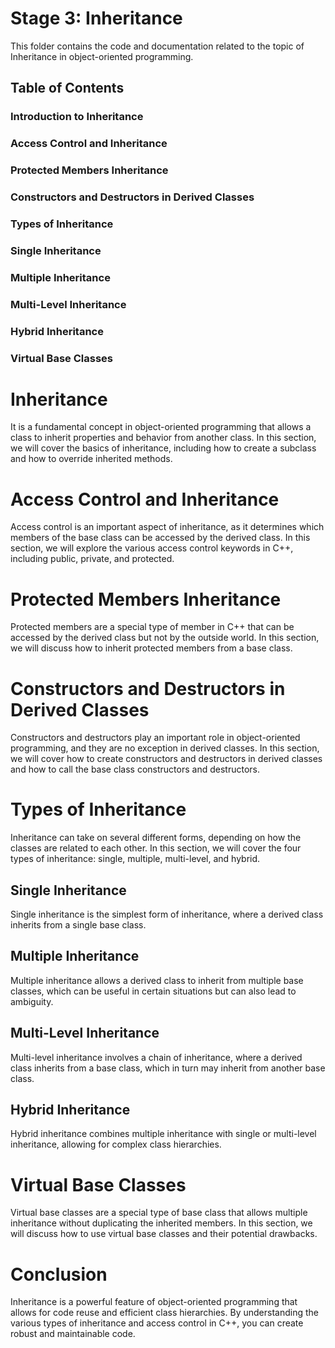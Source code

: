 # Stage 3: Inheritance

This folder contains the code and documentation related to the topic of Inheritance in object-oriented programming.

## Table of Contents
### Introduction to Inheritance
### Access Control and Inheritance
### Protected Members Inheritance
### Constructors and Destructors in Derived Classes
### Types of Inheritance
### Single Inheritance
### Multiple Inheritance
### Multi-Level Inheritance
### Hybrid Inheritance
### Virtual Base Classes

# Inheritance 
 It is a fundamental concept in object-oriented programming that allows a class to inherit properties and behavior from another class. In this section, we will cover the basics of inheritance, including how to create a subclass and how to override inherited methods.

# Access Control and Inheritance
 Access control is an important aspect of inheritance, as it determines which members of the base class can be accessed by the derived class. In this section, we will explore the various access control keywords in C++, including public, private, and protected.

# Protected Members Inheritance
 Protected members are a special type of member in C++ that can be accessed by the derived class but not by the outside world. In this section, we will discuss how to inherit protected members from a base class.

# Constructors and Destructors in Derived Classes
 Constructors and destructors play an important role in object-oriented programming, and they are no exception in derived classes. In this section, we will cover how to create constructors and destructors in derived classes and how to call the base class constructors and destructors.

# Types of Inheritance
 Inheritance can take on several different forms, depending on how the classes are related to each other. In this section, we will cover the four types of inheritance: single, multiple, multi-level, and hybrid.

## Single Inheritance
 Single inheritance is the simplest form of inheritance, where a derived class inherits from a single base class.

## Multiple Inheritance
 Multiple inheritance allows a derived class to inherit from multiple base classes, which can be useful in certain situations but can also lead to ambiguity.

## Multi-Level Inheritance
 Multi-level inheritance involves a chain of inheritance, where a derived class inherits from a base class, which in turn may inherit from another base class.

## Hybrid Inheritance
 Hybrid inheritance combines multiple inheritance with single or multi-level inheritance, allowing for complex class hierarchies.

# Virtual Base Classes
 Virtual base classes are a special type of base class that allows multiple inheritance without duplicating the inherited members. In this section, we will discuss how to use virtual base classes and their potential drawbacks.

# Conclusion
 Inheritance is a powerful feature of object-oriented programming that allows for code reuse and efficient class hierarchies. By understanding the various types of inheritance and access control in C++, you can create robust and maintainable code.




